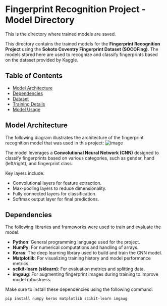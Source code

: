 # Fingerprint Recognition Project - Model Directory
This is the directory where trained models are saved.

This directory contains the trained models for the **Fingerprint Recognition Project** using the **Sokoto Coventry Fingerprint Dataset (SOCOFing)**. The models stored here are used to recognize and classify fingerprints based on the dataset provided by Kaggle.

## Table of Contents
- [Model Architecture](#model-architecture)
- [Dependencies](#dependencies)
- [Dataset](#dataset)
- [Training Details](#training-details)
- [Model Usage](#model-usage)

## Model Architecture
The following diagram illustrates the architecture of the fingerprint recognition model that was used in this project:
![image](https://github.com/user-attachments/assets/88834915-4b61-4e11-b767-08054ed02abc)

The model leverages a **Convolutional Neural Network (CNN)** designed to classify fingerprints based on various categories, such as gender, hand (left/right), and fingerprint class.

Key layers include:
- Convolutional layers for feature extraction.
- Max-pooling layers to reduce dimensionality.
- Fully connected layers for classification.
- Softmax output layer for final predictions.

## Dependencies

The following libraries and frameworks were used to train and evaluate the model:

- **Python**: General programming language used for the project.
- **NumPy**: For numerical computations and handling of arrays.
- **Keras**: The deep learning library used to build and train the CNN model.
- **Matplotlib**: For visualizing training history and model performance metrics.
- **scikit-learn (sklearn)**: For evaluation metrics and splitting data.
- **imgaug**: For augmenting fingerprint images during training to improve model robustness.

Make sure to install these dependencies using the following command:
```bash
pip install numpy keras matplotlib scikit-learn imgaug

